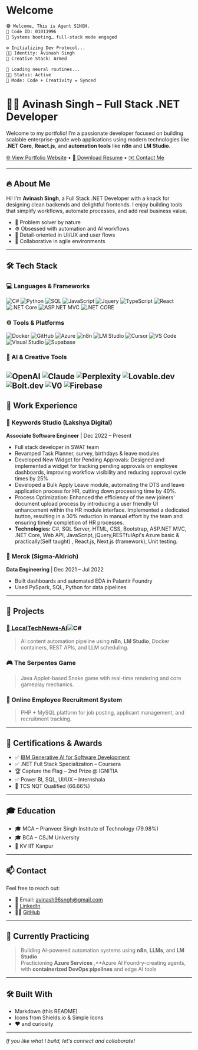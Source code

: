 # Welcome 

```bash
🟢 Welcome, This is Agent S1NGH.
🔐 Code ID: 01011996
🧠 Systems booting… full-stack mode engaged

⚙️ Initializing Dev Protocol...
👨‍💻 Identity: Avinash Singh
🎨 Creative Stack: Armed

🧬 Loading neural routines...
🧑‍💻 Status: Active
🚀 Mode: Code + Creativity = Synced
```


# 👨‍💻 Avinash Singh – Full Stack .NET Developer

Welcome to my portfolio! I’m a passionate developer focused on building scalable enterprise-grade web applications using modern technologies like **.NET Core**, **React.js**, and **automation tools** like **n8n** and **LM Studio**.

[🌐 View Portfolio Website](https://underdevelopment) • [📄 Download Resume](https://github.com/user-attachments/files/20639351/Avinash_Singh_Resume.pdf) • [✉️ Contact Me](mailto:avinash96sngh@gmail.com)

---



## 🔥 About Me

Hi! I’m **Avinash Singh**, a Full Stack .NET Developer with a knack for designing clean backends and delightful frontends. I enjoy building tools that simplify workflows, automate processes, and add real business value.

- 🧠 Problem solver by nature
- ⚙️ Obsessed with automation and AI workflows
- 🎨 Detail-oriented in UI/UX and user flows
- 🤝 Collaborative in agile environments

---

## 🛠 Tech Stack

### 💻 Languages & Frameworks
![C#](https://img.shields.io/badge/C%23-%23239120?style=flat&logo=c-sharp&logoColor=white)
![Python](https://img.shields.io/badge/Python-%2314354C?style=flat&logo=python&logoColor=white)
![SQL](https://img.shields.io/badge/SQL-%2300f?style=flat&logo=postgresql&logoColor=white)
![JavaScript](https://img.shields.io/badge/JavaScript-%23F7DF1E?style=flat&logo=javascript&logoColor=black)
![Jquery](https://img.shields.io/badge/Jquery-%23F7DF1E?style=flat&logo=Jquery&logoColor=black)
![TypeScript](https://img.shields.io/badge/TypeScript-%23007ACC?style=flat&logo=typescript&logoColor=white)
![React](https://img.shields.io/badge/React-%2361DAFB?style=flat&logo=react&logoColor=black)
![.NET Core](https://img.shields.io/badge/.NET-%23512BD4?style=flat&logo=dotnet&logoColor=white)
![ASP.NET MVC](https://img.shields.io/badge/ASP.NET_MVC-%234B0082?style=flat)
![.NET CORE](https://img.shields.io/badge/.NETCORE-%234B0082?style=flat)

### ⚙️ Tools & Platforms
![Docker](https://img.shields.io/badge/Docker-%232496ED?style=flat&logo=docker&logoColor=white)
![GitHub](https://img.shields.io/badge/GitHub-%23181717?style=flat&logo=github)
![Azure](https://img.shields.io/badge/Microsoft_Azure-%230072C6?style=flat&logo=microsoftazure&logoColor=white)
![n8n](https://img.shields.io/badge/n8n-Automation-orange?style=flat)
![LM Studio](https://img.shields.io/badge/LM_Studio-Local_LLMs-blue?style=flat)
![Cursor](https://img.shields.io/badge/Cursor-F2C811?style=flat&logo=Cursor)
![VS Code](https://img.shields.io/badge/VS_Code-%23007ACC?style=flat&logo=visualstudiocode)
![Visual Studio](https://img.shields.io/badge/Visual_Studio-5C2D91?style=flat&logo=visualstudio&logoColor=white)
![Supabase](https://img.shields.io/badge/Supabase-5C2D91?style=flat&logo=supabase&logoColor=white)

### 🤖 AI & Creative Tools
![OpenAI](https://img.shields.io/badge/OpenAI-412991?style=flat&logo=openai&logoColor=white)
![Claude](https://img.shields.io/badge/Claude-Anthropic-black?style=flat)
![Perplexity](https://img.shields.io/badge/Perplexity-AI-blue?style=flat)
![Lovable.dev](https://img.shields.io/badge/Lovable.dev-Creative-orange?style=flat)
![Bolt.dev](https://img.shields.io/badge/Bolt.dev-GithubCopilot-purple?style=flat)
![V0](https://img.shields.io/badge/V0-UI_to_Code-black?style=flat)
![Firebase](https://img.shields.io/badge/Firebase_Studio-GCP-yellow?style=flat&logo=firebase)
---

## 💼 Work Experience

### 📍 Keywords Studio (Lakshya Digital)
**Associate Software Engineer** | Dec 2022 – Present  
- Full stack developer in SWAT team
- Revamped Task Planner, survey, birthdays & leave modules
- Developed New Widget for Pending Approvals: Designed and implemented a widget for tracking pending approvals 
  on employee dashboards, improving workflow visibility and reducing approval cycle times by 25% 
- Developed a Bulk Apply Leave module, automating the DTS and leave application process for HR, cutting down 
  processing time by 40%. 
- Process Optimization: Enhanced the efficiency of the new joiners' document upload process by introducing a user
  friendly UI enhancement within the HR module interface. Implemented a dedicated button, resulting in a 30% 
  reduction in manual effort by the team and ensuring timely completion of HR processes. 
- **Technologies:** C#, SQL Server, HTML, CSS, Bootstrap, ASP.NET MVC, .NET Core, Web API, JavaScript, jQuery,RESTfulApi's 
    Azure basic & practically(Self taught) , React.js, Next.js (framework), Unit testing. 

### 📍 Merck (Sigma-Aldrich)
**Data Engineering** | Dec 2021 – Jul 2022  
- Built dashboards and automated EDA in Palantir Foundry
- Used PySpark, SQL, Python for data pipelines

---

## 🚀 Projects

### [🔗 LocalTechNews-AI](https://github.com/yourusername/LocalTechNews-AI)![C#](https://img.shields.io/badge/C%23-%23239120?style=flat&logo=c-sharp&logoColor=white)
> AI content automation pipeline using **n8n**, **LM Studio**, Docker containers, REST APIs, and LLM scheduling.

### 🎮 The Serpentes Game
> Java Applet-based Snake game with real-time rendering and core gameplay mechanics.

### 👥 Online Employee Recruitment System
> PHP + MySQL platform for job posting, applicant management, and recruitment tracking.

---

## 📜 Certifications & Awards

- ✅ [IBM Generative AI for Software Development](https://www.coursera.org/account/accomplishments/verify/A7HLA7ZMQAPX)
- ✅ .NET Full Stack Specialization – Coursera
- 🏆 Capture the Flag – 2nd Prize @ IGNITIA
- ✅ Power BI, SQL, UI/UX – Internshala
- 🏅 TCS NQT Qualified (66.66%)

---

## 🎓 Education

- 🎓 MCA – Pranveer Singh Institute of Technology (79.98%)
- 🎓 BCA – CSJM University
- 🏫 KV IIT Kanpur

---

## 📫 Contact

Feel free to reach out:

- 📧 Email: [avinash96sngh@gmail.com](mailto:avinash96sngh@gmail.com)
- 💼 [LinkedIn](https://www.linkedin.com/in/avinash-singh-002b0a12a)
- 🧑‍💻 [GitHub](https://github.com/yourusername)

---

## 🧠 Currently Practicing

> Building AI-powered automation systems using **n8n**, **LLMs**, and **LM Studio**  
> Practicioning **Azure Services** ,**Azure AI Foundry-creating agents,  with **containerized DevOps pipelines** and edge AI tools

---

## 🛠 Built With

- Markdown (this README)
- Icons from Shields.io & Simple Icons
- ❤️ and curiosity

---

_If you like what I build, let's connect and collaborate!_
